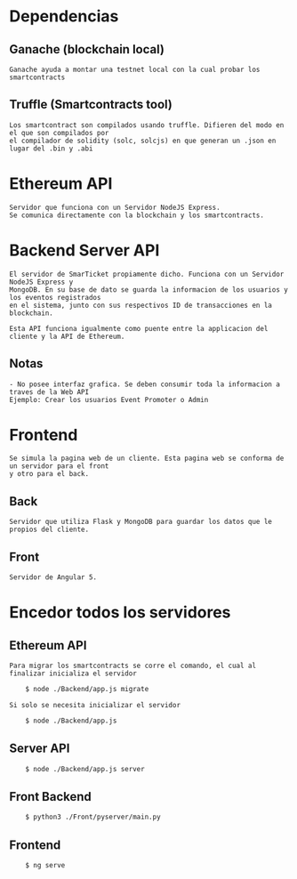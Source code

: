 # Dependencias
## Ganache (blockchain local)

    Ganache ayuda a montar una testnet local con la cual probar los smartcontracts

## Truffle (Smartcontracts tool)

    Los smartcontract son compilados usando truffle. Difieren del modo en el que son compilados por
    el compilador de solidity (solc, solcjs) en que generan un .json en lugar del .bin y .abi


# Ethereum API

    Servidor que funciona con un Servidor NodeJS Express.
    Se comunica directamente con la blockchain y los smartcontracts.

# Backend Server API

    El servidor de SmarTicket propiamente dicho. Funciona con un Servidor NodeJS Express y
    MongoDB. En su base de dato se guarda la informacion de los usuarios y los eventos registrados
    en el sistema, junto con sus respectivos ID de transacciones en la blockchain.

    Esta API funciona igualmente como puente entre la applicacion del cliente y la API de Ethereum.

## Notas

    - No posee interfaz grafica. Se deben consumir toda la informacion a traves de la Web API
    Ejemplo: Crear los usuarios Event Promoter o Admin

# Frontend

    Se simula la pagina web de un cliente. Esta pagina web se conforma de un servidor para el front
    y otro para el back.

## Back

    Servidor que utiliza Flask y MongoDB para guardar los datos que le propios del cliente.

## Front

    Servidor de Angular 5.



# Encedor todos los servidores

## Ethereum API

    Para migrar los smartcontracts se corre el comando, el cual al finalizar inicializa el servidor
``` bash
    $ node ./Backend/app.js migrate
```
    Si solo se necesita inicializar el servidor
``` bash
    $ node ./Backend/app.js
```

## Server API

``` bash
    $ node ./Backend/app.js server
```

## Front Backend

``` bash
    $ python3 ./Front/pyserver/main.py
```

## Frontend

``` bash
    $ ng serve
```
